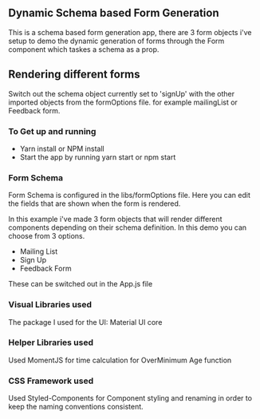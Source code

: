 ## Dynamic Schema based Form Generation
This is a schema based form generation app, there are 3 form objects i've setup to demo the dynamic generation of forms through the Form component which taskes a schema as a prop.

## Rendering different forms
Switch out the schema object currently set to 'signUp' with the other imported objects from the formOptions file. for example mailingList or Feedback form.

### To Get up and running
 - Yarn install or NPM install
 - Start the app by running yarn start or npm start

### Form Schema
Form Schema is configured in the libs/formOptions file. Here you can edit the fields that are shown when the form is rendered.

In this example i've made 3 form objects that will render different components depending on their schema definition. In this demo you can choose from 3 options.
- Mailing List
- Sign Up
- Feedback Form

These can be switched out in the App.js file 

### Visual Libraries used
The package I used for the UI: Material UI core

### Helper Libraries used
Used MomentJS for time calculation for OverMinimum Age function

### CSS Framework used
Used Styled-Components for Component styling and renaming in order to keep the naming conventions consistent.
